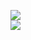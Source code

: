 [![](https://img.shields.io/badge/Made%20With-Github%20Spray-lightgrey.svg?style=for-the-badge&logo=github)](https://github.com/Annihil/github-spray#1847)  
[![](https://i.imgur.com/2DrTn0Z.gif)](https://github.com/Annihil/github-spray)